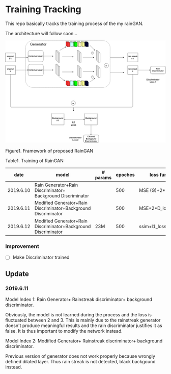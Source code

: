 # Training Tracking

This repo basically tracks the training process of the my rainGAN.

The architecture will follow soon...

<p align="center">
    <img src="model_framework.png">
    <FIGCAPTION>Figure1. Framework of proposed RainGAN</FIGCAPTION>
</p>

Table1. Training of RainGAN

|date|model|# params|epoches|loss function|model name|log_dir|index|
|----|-----|--------|-------|-------------|----------|-------|-----|
|2019.6.10|Rain Generator+Rain Discriminator+ Background Discriminator| |500|MSE (G)+2*D_Loss|generator-6-10|RainGAN-benchmark|1|
|2019.6.11|Modified Generator+Rain Discriminator+Background Discriminator| |500|MSE+2*D_loss|generator-6-11|RainGAN-modified_GAN|2|
|2019.6.12|Modified Generator+Rain Discriminator+Background Discriminator|23M|500|ssim+l1_loss+2*D_loss|generator-6-12|ssim-gan|3|

### Improvement

- [ ] Make Discriminator trained  

## Update

### 2019.6.11

Model Index 1: Rain Generator+ Rainstreak discriminator+ background discriminator.

Obviously, the model is not learned during the process and the loss is fluctuated between 2 and 3. This is mainly due to the rainstreak generator doesn't produce meaningful results and the rain discriminator justifies it as false. It is thus important to modify the network instead.

Model Index 2: Modified Generator+ Rainstreak discriminator+ background discriminator.

Previous version of generator does not work properly because wrongly defined dilated layer. Thus rain streak is not detected, black backgound instead.